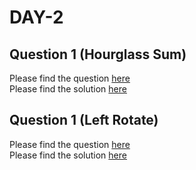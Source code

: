 # DAY-2

## Question 1 (Hourglass Sum)

Please find the question [here](./Question-1/Day-2-Q1.pdf) <br>
Please find the solution [here](./Question-1/Day-2-Q1.py)

## Question 1 (Left Rotate)

Please find the question [here](./Question-2/Day-2-Q2.pdf) <br>
Please find the solution [here](./Question-2/Day-2-Q2.py)